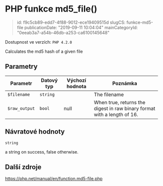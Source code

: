 PHP funkce md5_file()
=====================

> id: f9c5cb89-edd7-4f88-9012-ece19409515d
> slugCS: funkce-md5-file
> publicationDate: "2019-09-11 10:04:04"
> mainCategoryId: "0eeab3a7-a54b-46db-a253-ca6100145648"

Dostupnost ve verzích: `PHP 4.2.0`

Calculates the md5 hash of a given file


Parametry
--------------

| Parametr | Datový typ | Výchozí hodnota | Poznámka |
|-----|-----|-----|-----|
| `$filename` | `string` |  | The filename |
| `$raw_output` | `bool` | null | When true, returns the digest in raw binary format with a length of 16. |


Návratové hodnoty
----------------

`string`

a string on success, false otherwise.

Další zdroje
------------

https://php.net/manual/en/function.md5-file.php
